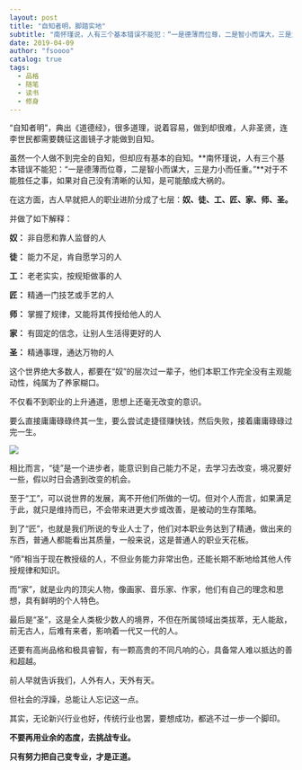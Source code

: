 ```yaml
---
layout: post
title: "自知者明，脚踏实地"
subtitle: "南怀瑾说，人有三个基本错误不能犯：“一是德薄而位尊，二是智小而谋大，三是力小而任重。”"
date: 2019-04-09
author: "fsoooo"
catalog: true
tags:
  - 品格
  - 随笔
  - 读书
  - 修身
---
```


“自知者明”，典出《道德经》，很多道理，说着容易，做到却很难，人非圣贤，连李世民都需要魏征这面镜子才能做到自知。

 

虽然一个人做不到完全的自知，但却应有基本的自知。**南怀瑾说，人有三个基本错误不能犯：“一是德薄而位尊，二是智小而谋大，三是力小而任重。”**对于不能胜任之事，如果对自己没有清晰的认知，是可能酿成大祸的。



在这方面，古人早就把人的职业进阶分成了七层：**奴、徒、工、匠、家、师、圣。**

 

并做了如下解释：

 

 **奴：** 非自愿和靠人监督的人

 **徒：** 能力不足，肯自愿学习的人

 **工：** 老老实实，按规矩做事的人

 **匠：** 精通一门技艺或手艺的人

 **师：** 掌握了规律，又能将其传授给他人的人

 **家：** 有固定的信念，让别人生活得更好的人

 **圣：** 精通事理，通达万物的人

 

这个世界绝大多数人，都要在“奴”的层次过一辈子，他们本职工作完全没有主观能动性，纯属为了养家糊口。

 

不仅看不到职业的上升通道，思想上还毫无改变的意识。



要么直接庸庸碌碌终其一生，要么尝试走捷径赚快钱，然后失败，接着庸庸碌碌过完一生。


![](https://upload-images.jianshu.io/upload_images/6943526-f77e534413495dfd.png?imageMogr2/auto-orient/strip%7CimageView2/2/w/1240)



相比而言，“徒”是一个进步者，能意识到自己能力不足，去学习去改变，境况要好一些，假以时日会遇到改变的机会。

 

至于“工”，可以说世界的发展，离不开他们所做的一切。但对个人而言，如果满足于此，就只是维持而已，不会带来进更大步或改善，是被动的生存策略。

 

到了“匠”，也就是我们所说的专业人士了，他们对本职业务达到了精通，做出来的东西，普通人都能看出其质量，一般来说，这是普通人的职业天花板。

 

“师”相当于现在教授级的人，不但业务能力非常出色，还能长期不断地给其他人传授规律和知识。

 

而“家”，就是业内的顶尖人物，像画家、音乐家、作家，他们有自己的理念和思想，具有鲜明的个人特色。

 

最后是“圣”，这是全人类极少数人的境界，不但在所属领域出类拔萃，无人能敌，前无古人，后难有来者，影响着一代又一代的人。

 

还要有高尚品格和极具睿智，有一颗高贵的不同凡响的心，具备常人难以抵达的善和超越。

 

前人早就告诉我们，人外有人，天外有天。

 

但社会的浮躁，总能让人忘记这一点。

 

其实，无论新兴行业也好，传统行业也罢，要想成功，都逃不过一步一个脚印。

 

**不要再用业余的态度，去挑战专业。**

 

**只有努力把自己变专业，才是正道。**
